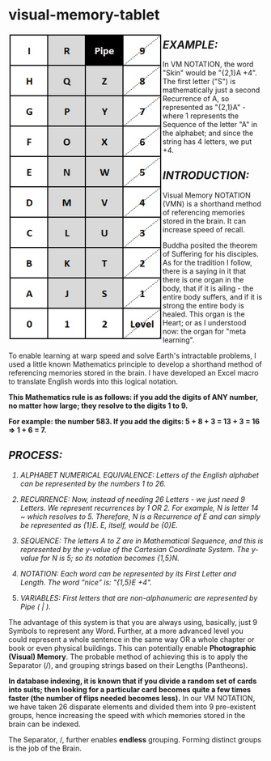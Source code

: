 # visual-memory-tablet

<img align="left" width="305" height="611" src="https://github.com/SalmanEagle/visual-memory-tablet/blob/main/Visual%20Memory%20Tablet.jpg" alt="Visual Memory Tablet">

<i><h2>EXAMPLE:</h2></i>
In VM NOTATION, the word "Skin" would be "{2,1}A +4". The first letter ("S") is mathematically just a second Recurrence of A, so represented as "{2,1}A" - where 1 represents the Sequence of the letter "A" in the alphabet; and since the string has 4 letters, we put +4.

<i><h2>INTRODUCTION:</h2></i>
Visual Memory NOTATION (VMN) is a shorthand method of referencing memories stored in the brain. It can increase speed of recall.

Buddha posited the theorem of Suffering for his disciples. As for the tradition I follow, there is a saying in it that there is one organ in the body, that if it is ailing - the entire body suffers, and if it is strong the entire body is healed. This organ is the Heart; or as I understood now: the organ for "meta learning".

To enable learning at warp speed and solve Earth's intractable problems, I used a little known Mathematics principle to develop a shorthand method of referencing memories stored in the brain. I have developed an Excel macro to translate English words into this logical notation.

<b>This Mathematics rule is as follows: if you add the digits of ANY number, no matter how large; they resolve to the digits 1 to 9.

For example: the number 583. If you add the digits: 5 + 8 + 3 = 13 + 3 = 16 ⇒ 1 + 6 = 7.</b>

<i><h2>PROCESS:</h2></i>

<i>

1. ALPHABET NUMERICAL EQUIVALENCE: Letters of the English alphabet can be represented by the numbers 1 to 26.

2. RECURRENCE: Now, instead of needing 26 Letters - we just need 9 Letters. We represent recurrences by 1 OR 2. For example, N is letter 14 ~ which resolves to 5. Therefore, N is a Recurrence of E and can simply be represented as {1}E. E, itself, would be {0}E.

3. SEQUENCE: The letters A to Z are in Mathematical Sequence, and this is represented by the y-value of the
   Cartesian Coordinate System. The y-value for N is 5; so its notation becomes {1,5}N.

4. NOTATION: Each word can be represented by its First Letter and Length. The word "nice" is: "{1,5}E +4".

5. VARIABLES: First letters that are non-alphanumeric are represented by Pipe ( | ).</i>

The advantage of this system is that you are always using, basically, just 9 Symbols to represent any Word. Further, at a more advanced level you could represent a whole sentence in the same way OR a whole chapter or book or even physical buildings. This can potentially enable <b>Photographic (Visual) Memory</b>. The probable method of achieving this is to apply the Separator (/), and grouping strings based on their Lengths (Pantheons).

<b>In database indexing, it is known that if you divide a random set of cards into suits; then looking for a particular card becomes quite a few times faster (the number of flips needed becomes less).</b> In our VM NOTATION, we have taken 26 disparate elements and divided them into 9 pre-existent groups, hence increasing the speed with which memories stored in the brain can be indexed.

The Separator, /, further enables <b>endless</b> grouping. Forming distinct groups is the job of the Brain.
